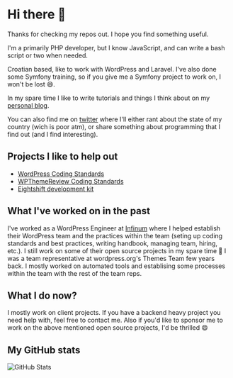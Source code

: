 # Hi there 👋

Thanks for checking my repos out. I hope you find something useful.

I'm a primarily PHP developer, but I know JavaScript, and can write a bash script or two when needed.

Croatian based, like to work with WordPress and Laravel. I've also done some Symfony training, so if you give me a Symfony project to work on, I won't be lost 😄.

In my spare time I like to write tutorials and things I think about on my [personal blog](https://madebydenis.com).

You can also find me on [twitter](https://twitter.com/made_by_denis) where I'll either rant about the state of my country (wich is poor atm), or share something about programming that I find out (and I find interesting).

## Projects I like to help out

- [WordPress Coding Standards](https://github.com/WordPress/WordPress-Coding-Standards)
- [WPThemeReview Coding Standards](https://github.com/WPTT/WPThemeReview)
- [Eightshift development kit](https://infinum.github.io/eightshift-docs/)

## What I've worked on in the past

I've worked as a WordPress Engineer at [Infinum](https://infinum.com) where I helped establish their WordPress team and the practices within the team (seting up coding standards and best practices, writing handbook, managing team, hiring, etc.).
I still work on some of their open source projects in my spare time 🙂
I was a team representative at wordpress.org's Themes Team few years back. I mostly worked on automated tools and establising some processes within the team with the rest of the team reps.

## What I do now?

I mostly work on client projects. If you have a backend heavy project you need help with, feel free to contact me. Also if you'd like to sponsor me to work on the above mentioned open source projects, I'd be thrilled 😄

## My GitHub stats

![GitHub Stats](https://github-readme-stats.vercel.app/api?username=dingo-d)
